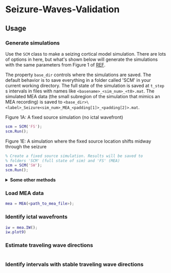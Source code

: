 # Seizure-Waves-Validation

## Usage

### Generate simulations
Use the `SCM` class to make a seizing cortical model simulation. There are lots of options in here, but what's shown below will generate the simulations with the same parameters from Figure 1 of [REF](doi). 

The property `base_dir` controls where the simulations are saved. The default behavior is to save everything in a folder called 'SCM' in your current working directory. The full state of the simulation is saved at `t_step` s intervals in files with names like `<basename>_<sim_num>_<t0>.mat`. The simulated MEA data (the small subregion of the simulation that mimics an MEA recording) is saved to `<base_dir>\<label>_Seizure<sim_num>_MEA_<padding[1]>_<padding[2]>.mat`. 

Figure 1A: A fixed source simulation (no ictal wavefront)
```matlab
scm = SCM('FS');
scm.Run();
```

Figure 1E: A simulation where the fixed source location shifts midway through the seizure
```matlab
% Create a fixed source simulation. Results will be saved to
% folders 'SCM' (full state of sim) and 'FS' (MEA)
scm = SCM('SW');
scm.Run();
```

<details><summary><b>Some other methods</b></summary>
  
  * `show_layout()`: Show the simulation layout (locations of the irritative zone, fixed sources, MEA, and IW source)
  * `rotate(theta)`: Rotate the locations of fixed and IW sources by angle `theta` about the center of the simulation
  * `Preview(show_layout=false)`: Generates a set of figures with panels showing excitatory firing rates (`Qe`) and potassium (`K`) states at each save point (defaults to every 1 second; controlled by parameter `t_step`)
  
</details>

### Load MEA data
```matlab
mea = MEA(<path_to_mea_file>);
```

### Identify ictal wavefronts
```matlab
iw = mea.IW();
iw.plot9)
```

### Estimate traveling wave directions
```matlab
```


### Identify intervals with stable traveling wave directions



